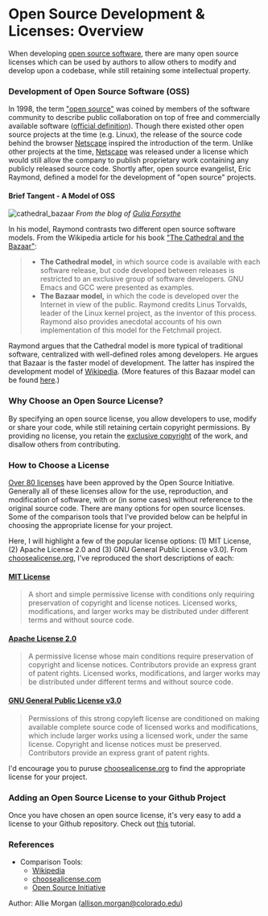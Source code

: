 # Open Source Development & Licenses: Overview

When developing [open source software](https://en.wikipedia.org/wiki/Open-source_software), there are many open source licenses which can be used by authors to allow others to modify and develop upon a codebase, while still retaining some intellectual property.

### Development of Open Source Software (OSS)

In 1998, the term ["open source"](https://en.wikipedia.org/wiki/Open-source_model#Open_source_as_a_term) was coined by members of the software community to describe public collaboration on top of free and commercially available software ([official definition](https://opensource.org/osd-annotated)). Though there existed other open source projects at the time (e.g. Linux), the release of the source code behind the browser [Netscape](https://www.engadget.com/2018/02/03/20-years-of-open-source-software/) inspired the introduction of the term. Unlike other projects at the time, [Netscape](https://en.wikipedia.org/wiki/Netscape#Open_sourcing) was released under a license which would still allow the company to publish proprietary work containing any publicly released source code. Shortly after, open source evangelist, Eric Raymond, defined a model for the development of "open source" projects. 

#### Brief Tangent - A Model of OSS

![cathedral_bazaar](https://user-images.githubusercontent.com/6633242/35839782-a35b3924-0aaf-11e8-86b4-cc55f34fd575.jpg)
_From the blog of [Gulia Forsythe](http://gforsythe.ca/sakai-oae-a-bazaar-in-the-cathedral/)_

In his model, Raymond contrasts two different open source software models. From the Wikipedia article for his book ["The Cathedral and the Bazaar"](https://en.wikipedia.org/wiki/The_Cathedral_and_the_Bazaar):

> - **The Cathedral model,** in which source code is available with each software release, but code developed between releases is restricted to an exclusive group of software developers. GNU Emacs and GCC were presented as examples.
> - **The Bazaar model,** in which the code is developed over the Internet in view of the public. Raymond credits Linus Torvalds, leader of the Linux kernel project, as the inventor of this process. Raymond also provides anecdotal accounts of his own implementation of this model for the Fetchmail project. 

Raymond argues that the Cathedral model is more typical of traditional software, centralized with well-defined roles among developers. He argues that Bazaar is the faster model of development. The latter has inspired the development model of [Wikipedia](https://www.newyorker.com/magazine/2006/07/31/know-it-all). (More features of this Bazaar model can be found [here](https://en.wikipedia.org/wiki/Open-source_software#Development_model).)

### Why Choose an Open Source License?

By specifying an open source license, you allow developers to use, modify or share your code, while still retaining certain copyright permissions. By providing no license, you retain the [exclusive copyright](https://choosealicense.com/no-permission/) of the work, and disallow others from contributing. 

### How to Choose a License

[Over 80 licenses](https://opensource.org/licenses/alphabetical) have been approved by the Open Source Initiative. Generally all of these licenses allow for the use, reproduction, and modification of software, with or (in some cases) without reference to the original source code. There are many options for open source licenses. Some of the comparison tools that I've provided below can be helpful in choosing the appropriate license for your project.

Here, I will highlight a few of the popular license options: (1) MIT License, (2) Apache License 2.0 and (3) GNU General Public License v3.0]. From [choosealicense.org](https://choosealicense.com), I've reproduced the short descriptions of each:

#### [MIT License](https://choosealicense.com/licenses/mit/)

> A short and simple permissive license with conditions only requiring preservation of copyright and license notices. Licensed works, modifications, and larger works may be distributed under different terms and without source code.

#### [Apache License 2.0](https://choosealicense.com/licenses/apache-2.0/)

> A permissive license whose main conditions require preservation of copyright and license notices. Contributors provide an express grant of patent rights. Licensed works, modifications, and larger works may be distributed under different terms and without source code.

#### [GNU General Public License v3.0](https://choosealicense.com/licenses/gpl-3.0/)

> Permissions of this strong copyleft license are conditioned on making available complete source code of licensed works and modifications, which include larger works using a licensed work, under the same license. Copyright and license notices must be preserved. Contributors provide an express grant of patent rights.


I'd encourage you to puruse [choosealicense.org](https://choosealicense.com) to find the appropriate license for your project.

### Adding an Open Source License to your Github Project

Once you have chosen an open source license, it's very easy to add a license to your Github repository. Check out [this](https://help.github.com/articles/adding-a-license-to-a-repository/) tutorial.

### References

- Comparison Tools: 
	- [Wikipedia](https://en.wikipedia.org/wiki/Comparison_of_free_and_open-source_software_licenses)
	- [choosealicense.com](https://choosealicense.com) 
	- [Open Source Initiative](https://opensource.org/licenses)

Author: Allie Morgan (allison.morgan@colorado.edu)